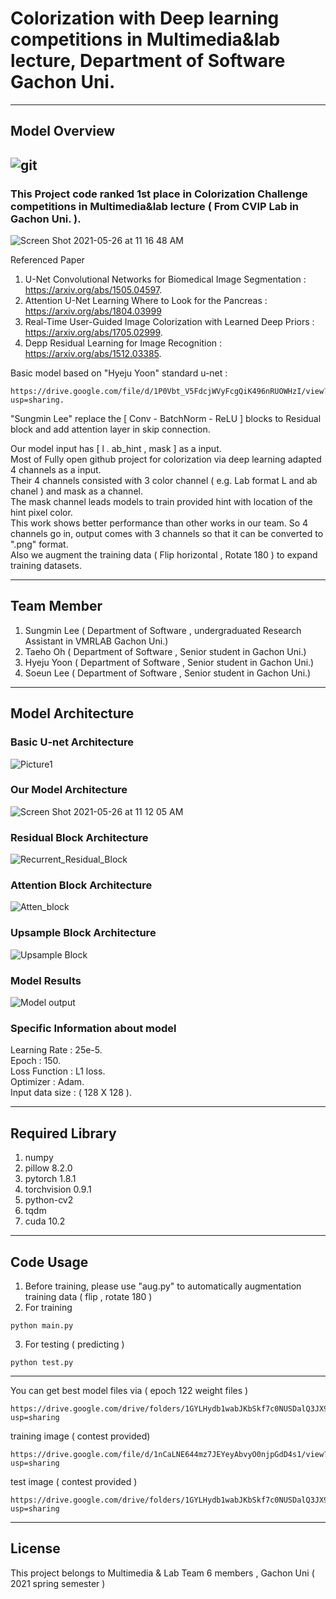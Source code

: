 # Colorization with Deep learning competitions in Multimedia&lab lecture, Department of Software Gachon Uni.
-----------------------
## Model Overview
![git](https://user-images.githubusercontent.com/57583574/119586484-c7bc7f80-be07-11eb-960b-2a3ffb4f4c10.gif)
-----------------------
### This Project code ranked 1st place in Colorization Challenge competitions in Multimedia&lab lecture ( From CVIP Lab in Gachon Uni. ).    
![Screen Shot 2021-05-26 at 11 16 48 AM](https://user-images.githubusercontent.com/57583574/119592664-df9a0080-be13-11eb-963e-a567b6cfff6c.png)

Referenced Paper
1. U-Net Convolutional Networks for Biomedical Image Segmentation : https://arxiv.org/abs/1505.04597.   
2. Attention U-Net Learning Where to Look for the Pancreas : https://arxiv.org/abs/1804.03999      
3. Real-Time User-Guided Image Colorization with Learned Deep Priors : https://arxiv.org/abs/1705.02999.  
4. Depp Residual Learning for Image Recognition : https://arxiv.org/abs/1512.03385.  


Basic model based on "Hyeju Yoon" standard u-net : 
```
https://drive.google.com/file/d/1P0Vbt_V5FdcjWVyFcgQiK496nRUOWHzI/view?usp=sharing. 
``` 
"Sungmin Lee" replace the [ Conv - BatchNorm - ReLU ] blocks to Residual block and add attention layer in skip connection.   
 
   
Our model input has [ l . ab_hint , mask ] as a input.   
Most of Fully open github project for colorization via deep learning adapted 4 channels as a input.   
Their 4 channels consisted with 3 color channel ( e.g. Lab format L and ab chanel ) and mask as a channel.   
The mask channel leads models to train provided hint with location of the hint pixel color.   
This work shows better performance than other works in our team.
So 4 channels go in, output comes with 3 channels so that it can be converted to ".png" format.    
Also we augment the training data ( Flip horizontal , Rotate 180 ) to expand training datasets.    


------------------------
## Team Member
1. Sungmin Lee ( Department of Software , undergraduated Research Assistant in VMRLAB Gachon Uni.)
2. Taeho Oh ( Department of Software , Senior student in Gachon Uni.)
3. Hyeju Yoon ( Department of Software , Senior student in Gachon Uni.)
4. Soeun Lee ( Department of Software , Senior student in Gachon Uni.)
-----------------------
## Model Architecture

### Basic U-net Architecture
![Picture1](https://user-images.githubusercontent.com/57583574/119441049-68effb00-bd60-11eb-98c1-4877df56fb21.png)

### Our Model Architecture
![Screen Shot 2021-05-26 at 11 12 05 AM](https://user-images.githubusercontent.com/57583574/119592333-3a7f2800-be13-11eb-9d99-bd4fe0bee3e2.png)


### Residual Block Architecture
![Recurrent_Residual_Block](https://user-images.githubusercontent.com/57583574/119463055-55528d80-bd7c-11eb-8063-09ef2857df7d.png)

### Attention Block Architecture
![Atten_block](https://user-images.githubusercontent.com/57583574/119462193-69e25600-bd7b-11eb-842d-87e7c3c6cc52.png)

### Upsample Block Architecture
![Upsample Block](https://user-images.githubusercontent.com/57583574/119459857-0a834680-bd79-11eb-8f75-a0a5b149c9da.png)

### Model Results
![Model output](https://user-images.githubusercontent.com/57583574/119458995-42d65500-bd78-11eb-9b78-4dfddbc22363.png)



### Specific Information about model
Learning Rate : 25e-5.   
Epoch : 150.    
Loss Function : L1 loss.   
Optimizer : Adam.    
Input data size : ( 128 X 128 ).    


-----------------------
## Required Library
1. numpy
2. pillow 8.2.0
3. pytorch 1.8.1
4. torchvision 0.9.1
5. python-cv2
6. tqdm
7. cuda 10.2

-----------------
## Code Usage
1. Before training, please use "aug.py" to automatically augmentation training data ( flip , rotate 180 )
2. For training 
```
python main.py
```

3. For testing ( predicting )
```
python test.py
```
-----------------
You can get best model files via ( epoch 122 weight files )
```
https://drive.google.com/drive/folders/1GYLHydb1wabJKbSkf7c0NUSDalQ3JX9x?usp=sharing
```
training image ( contest provided) 
```
https://drive.google.com/file/d/1nCaLNE644mz7JEYeyAbvyO0njpGdD4s1/view?usp=sharing
```

test image ( contest provided )
```
https://drive.google.com/drive/folders/1GYLHydb1wabJKbSkf7c0NUSDalQ3JX9x?usp=sharing
```
--------------
## License
This project belongs to Multimedia & Lab Team 6 members , Gachon Uni ( 2021 spring semester )
